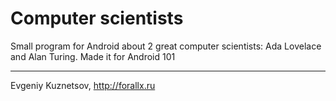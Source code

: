 Computer scientists
===================

Small program for Android about 2 great computer scientists: Ada Lovelace and Alan Turing. Made it for Android 101

---
Evgeniy Kuznetsov, http://forallx.ru
